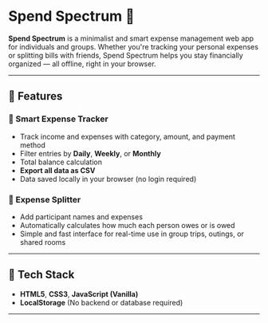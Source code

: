 # Spend Spectrum 💸

**Spend Spectrum** is a minimalist and smart expense management web app for individuals and groups. Whether you're tracking your personal expenses or splitting bills with friends, Spend Spectrum helps you stay financially organized — all offline, right in your browser.

---

## 🌟 Features

### 🔹 Smart Expense Tracker
- Track income and expenses with category, amount, and payment method
- Filter entries by **Daily**, **Weekly**, or **Monthly**
- Total balance calculation
- **Export all data as CSV**
- Data saved locally in your browser (no login required)

### 🔸 Expense Splitter
- Add participant names and expenses
- Automatically calculates how much each person owes or is owed
- Simple and fast interface for real-time use in group trips, outings, or shared rooms

---

## 🧰 Tech Stack

- **HTML5**, **CSS3**, **JavaScript (Vanilla)**
- **LocalStorage** (No backend or database required)

---
